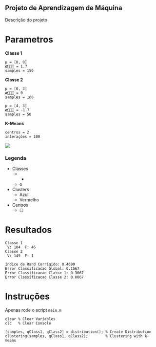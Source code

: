 Projeto de Aprendizagem de Máquina
---
Descrição do projeto

Parametros
===

**Classe 1**

	µ = [0, 0]
	𝝈 = 1.7
	samples = 150

**Classe 2**
	
	µ = [0, 3]
	𝝈 = 0
	samples = 100
	
	µ = [4, 3]
	𝝈 = -1.7
	samples = 50
	
**K-Means**

	centros = 2
	interações = 100

![](http://dl.dropbox.com/u/235614/Images/Imagem1.png)

### Legenda
	
- Classes
  - +
  - o
- Clusters
  - Azul
  - Vermelho
- Centros
  - ☐
  
Resultados
===
	Classe 1
	 V: 104  F: 46
	Classe 2
	 V: 149  F: 1
	
	Indice de Rand Corrigido: 0.4699
	Error Classificacao Global: 0.1567
	Error Classificacao Classe 1: 0.3067
	Error Classificacao Classe 2: 0.0067
	
Instruções
===
Apenas rode o script `main.m`

	clear % Clear Variables
	clc   % Clear Console

	[samples, qClass1, qClass2] = distribution(); % Create Distribution
	clustering(samples, qClass1, qClass2);        % Clustering with k-means